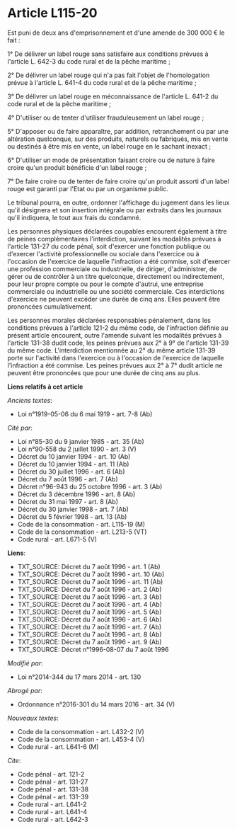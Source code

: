 # Article L115-20

Est puni de deux ans d'emprisonnement et d'une amende de 300 000 € le fait : 

1° De délivrer un label rouge sans satisfaire aux conditions prévues à l'article L. 642-3 du code rural et de la pêche
maritime ; 

2° De délivrer un label rouge qui n'a pas fait l'objet de l'homologation prévue à l'article L. 641-4 du code rural et de la
pêche maritime ; 

3° De délivrer un label rouge en méconnaissance de l'article L. 641-2 du code rural et de la pêche maritime ; 

4° D'utiliser ou de tenter d'utiliser frauduleusement un label rouge ; 

5° D'apposer ou de faire apparaître, par addition, retranchement ou par une altération quelconque, sur des produits, naturels
ou fabriqués, mis en vente ou destinés à être mis en vente, un label rouge en le sachant inexact ; 

6° D'utiliser un mode de présentation faisant croire ou de nature à faire croire qu'un produit bénéficie d'un label rouge ; 

7° De faire croire ou de tenter de faire croire qu'un produit assorti d'un label rouge est garanti par l'Etat ou par un
organisme public. 

Le tribunal pourra, en outre, ordonner l'affichage du jugement dans les lieux qu'il désignera et son insertion intégrale ou
par extraits dans les journaux qu'il indiquera, le tout aux frais du condamné. 

Les personnes physiques déclarées coupables encourent également à titre de peines complémentaires l'interdiction, suivant les
modalités prévues à l'article 131-27 du code pénal, soit d'exercer une fonction publique ou d'exercer l'activité
professionnelle ou sociale dans l'exercice ou à l'occasion de l'exercice de laquelle l'infraction a été commise, soit
d'exercer une profession commerciale ou industrielle, de diriger, d'administrer, de gérer ou de contrôler à un titre
quelconque, directement ou indirectement, pour leur propre compte ou pour le compte d'autrui, une entreprise commerciale ou
industrielle ou une société commerciale. Ces interdictions d'exercice ne peuvent excéder une durée de cinq ans. Elles peuvent
être prononcées cumulativement. 

Les personnes morales déclarées responsables pénalement, dans les conditions prévues à l'article 121-2 du même code, de
l'infraction définie au présent article encourent, outre l'amende suivant les modalités prévues à l'article 131-38 dudit
code, les peines prévues aux 2° à 9° de l'article 131-39 du même code. L'interdiction mentionnée au 2° du même article 131-39
porte sur l'activité dans l'exercice ou à l'occasion de l'exercice de laquelle l'infraction a été commise. Les peines prévues
aux 2° à 7° dudit article ne peuvent être prononcées que pour une durée de cinq ans au plus.

**Liens relatifs à cet article**

_Anciens textes_:

  - Loi n°1919-05-06 du 6 mai 1919 - art. 7-8 (Ab)

_Cité par_:

  - Loi n°85-30 du 9 janvier 1985 - art. 35 (Ab)
  - Loi n°90-558 du 2 juillet 1990 - art. 3 (V)
  - Décret du 10 janvier 1994 - art. 10 (Ab)
  - Décret du 10 janvier 1994 - art. 11 (Ab)
  - Décret du 30 juillet 1996 - art. 6 (Ab)
  - Décret du 7 août 1996 - art. 7 (Ab)
  - Décret n°96-943 du 25 octobre 1996 - art. 3 (Ab)
  - Décret du 3 décembre 1996 - art. 8 (Ab)
  - Décret du 31 mai 1997 - art. 8 (Ab)
  - Décret du 30 janvier 1998 - art. 7 (Ab)
  - Décret du 5 février 1998 - art. 13 (Ab)
  - Code de la consommation - art. L115-19 (M)
  - Code de la consommation - art. L213-5 (VT)
  - Code rural - art. L671-5 (V)

**Liens**:

  - TXT_SOURCE: Décret du 7 août 1996 - art. 1 (Ab)
  - TXT_SOURCE: Décret du 7 août 1996 - art. 10 (Ab)
  - TXT_SOURCE: Décret du 7 août 1996 - art. 11 (Ab)
  - TXT_SOURCE: Décret du 7 août 1996 - art. 2 (Ab)
  - TXT_SOURCE: Décret du 7 août 1996 - art. 3 (Ab)
  - TXT_SOURCE: Décret du 7 août 1996 - art. 4 (Ab)
  - TXT_SOURCE: Décret du 7 août 1996 - art. 5 (Ab)
  - TXT_SOURCE: Décret du 7 août 1996 - art. 6 (Ab)
  - TXT_SOURCE: Décret du 7 août 1996 - art. 7 (Ab)
  - TXT_SOURCE: Décret du 7 août 1996 - art. 8 (Ab)
  - TXT_SOURCE: Décret du 7 août 1996 - art. 9 (Ab)
  - TXT_SOURCE: Décret n°1996-08-07 du 7 août 1996

_Modifié par_:

  - Loi n°2014-344 du 17 mars 2014 - art. 130

_Abrogé par_:

  - Ordonnance n°2016-301 du 14 mars 2016 - art. 34 (V)

_Nouveaux textes_:

  - Code de la consommation - art. L432-2 (V)
  - Code de la consommation - art. L453-4 (V)
  - Code rural - art. L641-6 (M)

_Cite_:

  - Code pénal - art. 121-2
  - Code pénal - art. 131-27
  - Code pénal - art. 131-38
  - Code pénal - art. 131-39
  - Code rural - art. L641-2
  - Code rural - art. L641-4
  - Code rural - art. L642-3
